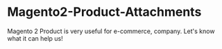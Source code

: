 # Magento2-Product-Attachments
Magento 2 Product is very useful for e-commerce, company. Let's know what it can help us!
